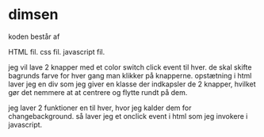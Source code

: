 # dimsen

koden består af 

HTML fil.
css fil.
javascript fil.


jeg vil lave 2 knapper med et color switch click event til hver. de skal skifte bagrunds farve for hver gang man klikker på knapperne. opstætning i html laver jeg en div som jeg giver en klasse der indkapsler de 2 knapper, hvilket gør det nemmere at at centrere og flytte rundt på dem.


jeg laver 2 funktioner en til hver, hvor jeg kalder dem for changebackground. så laver jeg et onclick event i html som jeg invokere i javascript.

